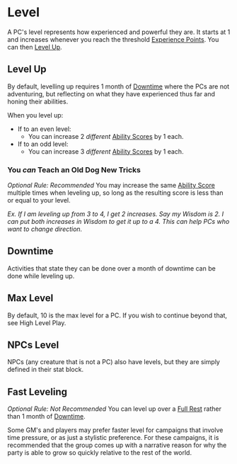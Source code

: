# Level

A PC's level represents how experienced and powerful they are. It starts at 1 and increases whenever you reach the threshold [Experience Points](Experience%20Points.md). You can then [Level Up](Level.md#Level%20Up).

## Level Up

By default, levelling up requires 1 month of [Downtime](Level.md#Downtime) where the PCs are not adventuring, but reflecting on what they have experienced thus far and honing their abilities.

When you level up:

- If to an even level:
	- You can increase 2 *different* [Ability Scores](../Chosen%20Statistics/Ability%20Scores.md) by 1 each.
- If to an odd level:
	- You can increase 3 *different* [Ability Scores](../Chosen%20Statistics/Ability%20Scores.md) by 1 each.

### You *can* Teach an Old Dog New Tricks

*Optional Rule: Recommended*
You may increase the same [Ability Score](../Chosen%20Statistics/Ability%20Scores.md) multiple times when leveling up, so long as the resulting score is less than or equal to your level.

*Ex. If I am leveling up from 3 to 4, I get 2 increases. Say my Wisdom is 2. I can put both increases in Wisdom to get it up to a 4. This can help PCs who want to change direction.*

## Downtime

Activities that state they can be done over a month of downtime can be done while leveling up.

## Max Level

By default, 10 is the max level for a PC. If you wish to continue beyond that, see High Level Play.

## NPCs Level

NPCs (any creature that is not a PC) also have levels, but they are simply defined in their stat block.

## Fast Leveling

*Optional Rule: Not Recommended*
You can level up over a [Full Rest](../../Game%20Procedures/Resting.md#Full%20Rest) rather than 1 month of [Downtime](Level.md#Downtime).

Some GM's and players may prefer faster level for campaigns that involve time pressure, or as just a stylistic preference. For these campaigns, it is recommended that the group comes up with a narrative reason for why the party is able to grow so quickly relative to the rest of the world.

